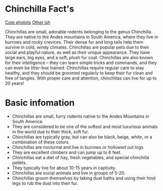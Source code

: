 # Chinchilla Fact's


[Cute photots](https://www.youtube.com/watch?v=if6WOqxdqtg)      [Other ish](https://twitter.com/dreamwastaken/status/1600613353210126337)


Chinchillas are small, adorable rodents belonging to the genus Chinchilla. They are native to the Andes mountains in South America, where they live in burrows and rocky crevices. Their dense fur and long tails help them survive in cold, windy climates. Chinchillas are popular pets due to their social and playful nature, as well as their unique appearance. They have large ears, big eyes, and a soft, plush fur coat. Chinchillas are also known for their intelligence – they can learn simple tricks and commands, and they can even be litter-box trained. Chinchillas require regular care to stay healthy, and they should be groomed regularly to keep their fur clean and free of tangles. With proper care and attention, chinchillas can live for up to 20 years!

# Basic infomation

- Chinchillas are small, furry rodents native to the Andes Mountains in South America.
- They are considered to be one of the softest and most luxurious animals in the world due to their thick, soft fur.
- Chinchillas are typically gray, but can also be black, beige, white, or a combination of these colors.
- Chinchillas are nocturnal and live in burrows or hollowed out logs.
- They are excellent climbers and can jump up to 6 feet.
- Chinchillas eat a diet of hay, fresh vegetables, and special chinchilla pellets.
- They typically live for about 10-15 years in captivity.
- Chinchillas are social animals and live in groups of 5-20.
- Chinchillas groom themselves by taking dust baths and using their hind legs to rub the dust into their fur.
